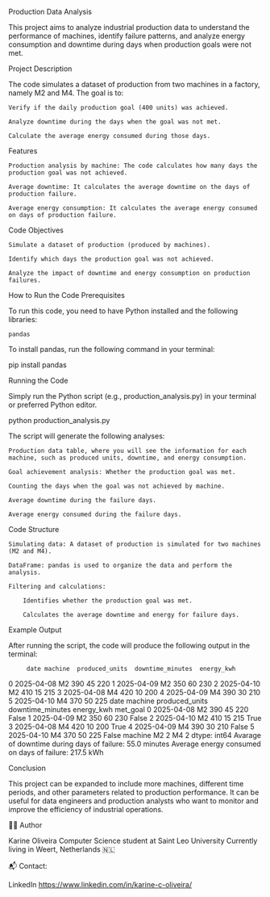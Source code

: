 Production Data Analysis

This project aims to analyze industrial production data to understand the performance of machines, identify failure patterns, and analyze energy consumption and downtime during days when production goals were not met.

Project Description

The code simulates a dataset of production from two machines in a factory, namely M2 and M4. The goal is to:

    Verify if the daily production goal (400 units) was achieved.

    Analyze downtime during the days when the goal was not met.

    Calculate the average energy consumed during those days.

Features

    Production analysis by machine: The code calculates how many days the production goal was not achieved.

    Average downtime: It calculates the average downtime on the days of production failure.

    Average energy consumption: It calculates the average energy consumed on days of production failure.

Code Objectives

    Simulate a dataset of production (produced by machines).

    Identify which days the production goal was not achieved.

    Analyze the impact of downtime and energy consumption on production failures.

How to Run the Code
Prerequisites

To run this code, you need to have Python installed and the following libraries:

    pandas

To install pandas, run the following command in your terminal:

pip install pandas

Running the Code

Simply run the Python script (e.g., production_analysis.py) in your terminal or preferred Python editor.

python production_analysis.py

The script will generate the following analyses:

    Production data table, where you will see the information for each machine, such as produced units, downtime, and energy consumption.

    Goal achievement analysis: Whether the production goal was met.

    Counting the days when the goal was not achieved by machine.

    Average downtime during the failure days.

    Average energy consumed during the failure days.

Code Structure

    Simulating data: A dataset of production is simulated for two machines (M2 and M4).

    DataFrame: pandas is used to organize the data and perform the analysis.

    Filtering and calculations:

        Identifies whether the production goal was met.

        Calculates the average downtime and energy for failure days.

Example Output

After running the script, the code will produce the following output in the terminal:

         date machine  produced_units  downtime_minutes  energy_kwh
0  2025-04-08      M2             390                45         220
1  2025-04-09      M2             350                60         230
2  2025-04-10      M2             410                15         215
3  2025-04-08      M4             420                10         200
4  2025-04-09      M4             390                30         210
5  2025-04-10      M4             370                50         225
         date machine  produced_units  downtime_minutes  energy_kwh  met_goal
0  2025-04-08      M2             390                45         220     False
1  2025-04-09      M2             350                60         230     False
2  2025-04-10      M2             410                15         215      True
3  2025-04-08      M4             420                10         200      True
4  2025-04-09      M4             390                30         210     False
5  2025-04-10      M4             370                50         225     False
machine
M2    2
M4    2
dtype: int64
Avarage of downtime during days of failure: 55.0 minutes
Average energy consumed on days of failure: 217.5 kWh

Conclusion

This project can be expanded to include more machines, different time periods, and other parameters related to production performance. It can be useful for data engineers and production analysts who want to monitor and improve the efficiency of industrial operations.

👩‍💻 Author

Karine Oliveira 
Computer Science student at Saint Leo University 
Currently living in Weert, Netherlands 🇳🇱

📬 Contact:

LinkedIn https://www.linkedin.com/in/karine-c-oliveira/
